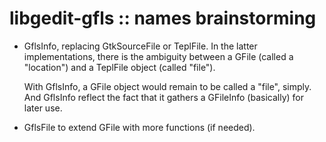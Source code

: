 libgedit-gfls :: names brainstorming
====================================

- GflsInfo, replacing GtkSourceFile or TeplFile. In the latter implementations,
  there is the ambiguity between a GFile (called a "location") and a TeplFile
  object (called "file").

  With GflsInfo, a GFile object would remain to be called a "file", simply. And
  GflsInfo reflect the fact that it gathers a GFileInfo (basically) for later
  use.

- GflsFile to extend GFile with more functions (if needed).
